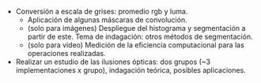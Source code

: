 ---
---
* Conversión a escala de grises: promedio rgb y luma.
    * Aplicación de algunas máscaras de convolución.
    * (solo para imágenes) Despliegue del histograma y segmentación a partir de este. Tema de indagación: otros métodos de segmentación.
    * (solo para video) Medición de la eficiencia computacional para las operaciones realizadas.
* Realizar un estudio de las ilusiones ópticas: dos grupos (~3 implementaciones x grupo), indagación teórica, posibles aplicaciones.



<!-- Sketch file location, (pending organization) -->
<script src="convVideo.js"></script>
<!-- Necessary element to position p5 canvas -->
<div id="sketch-div"></div>